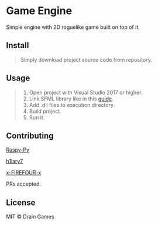 # Game Engine

Simple engine with 2D roguelike game built on top of it.

## Install

>Simply download project source code from repository.


## Usage

>1. Open project with Visual Studio 2017 or higher.
>2. Link SFML library like in this [guide](https://www.sfml-dev.org/tutorials/2.5/start-vc.php). 
>3. Add .dll files to execution directory.
>4. Build project.
>5. Run it.


## Contributing

[Raspy-Py](https://github.com/Raspy-Py) 

[h1lary7](https://github.com/h1lary7)

[x-FIREFOUR-x](https://github.com/x-FIREFOUR-x)

PRs accepted.

## License

MIT © Drain Games
